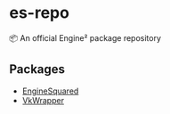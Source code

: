 # es-repo
📦 An official Engine² package repository

## Packages

- [EngineSquared](https://github.com/EngineSquared/EngineSquared)
- [VkWrapper](https://github.com/EngineSquared/VkWrapper)
